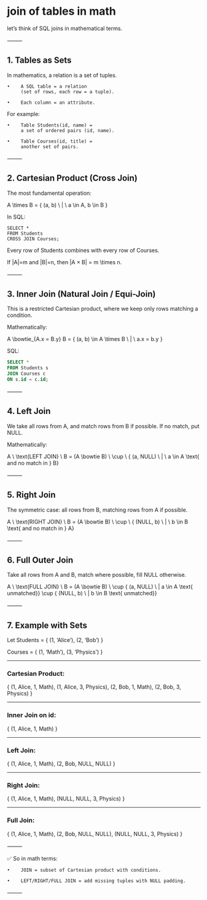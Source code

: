 # join of tables in math

let’s think of SQL joins in mathematical terms.

⸻

## 1. Tables as Sets

In mathematics, a relation is a set of tuples.

    •    A SQL table = a relation 
         (set of rows, each row = a tuple).
         
    •    Each column = an attribute.

For example:

    •    Table Students(id, name) = 
         a set of ordered pairs (id, name).
         
    •    Table Courses(id, title) = 
         another set of pairs.

⸻

## 2. Cartesian Product (Cross Join)

The most fundamental operation:

A \times B = \{ (a, b) \ | \ a \in A, b \in B \}

In SQL:

~~~
SELECT * 
FROM Students 
CROSS JOIN Courses;
~~~

Every row of Students combines with every row of Courses.

If |A|=m and |B|=n, then |A × B| = m \times n.

⸻

## 3. Inner Join (Natural Join / Equi-Join)

This is a restricted Cartesian product, where we keep only rows matching a condition.

Mathematically:

A \bowtie_{A.x = B.y} B = \{ (a, b) \in A \times B \ | \ a.x = b.y \}


SQL:

~~~sql
SELECT *
FROM Students s
JOIN Courses c
ON s.id = c.id;
~~~

⸻

## 4. Left Join

We take all rows from A, and match rows from B if possible.
If no match, put NULL.

Mathematically:

A \ \text{LEFT JOIN} \ B = (A \bowtie B) \ \cup \ \{ (a, NULL) \ | \ a \in A \text{ and no match in } B\}

⸻

## 5. Right Join

The symmetric case: all rows from B, matching rows from A if possible.

A \ \text{RIGHT JOIN} \ B = (A \bowtie B) \ \cup \ \{ (NULL, b) \ | \ b \in B \text{ and no match in } A\}

⸻

## 6. Full Outer Join

Take all rows from A and B, match where possible, fill NULL otherwise.

A \ \text{FULL JOIN} \ B = (A \bowtie B) \ \cup \{ (a, NULL) \ | a \in A \text{ unmatched}\} \cup \{ (NULL, b) \ | b \in B \text{ unmatched}\}

⸻

## 7. Example with Sets

Let
Students = \{ (1, ‘Alice’), (2, ‘Bob’) \}

Courses = \{ (1, ‘Math’), (3, ‘Physics’) \}

-----

### Cartesian Product:

\{ (1, Alice, 1, Math), (1, Alice, 3, Physics), (2, Bob, 1, Math), (2, Bob, 3, Physics) \}

------

### Inner Join on id:

\{ (1, Alice, 1, Math) \}

------

### Left Join:

\{ (1, Alice, 1, Math), (2, Bob, NULL, NULL) \}

------

### Right Join:

\{ (1, Alice, 1, Math), (NULL, NULL, 3, Physics) \}

-------

### Full Join:

\{ (1, Alice, 1, Math), (2, Bob, NULL, NULL), (NULL, NULL, 3, Physics) \}

⸻

✅ So in math terms:

    •    JOIN = subset of Cartesian product with conditions.
    
    •    LEFT/RIGHT/FULL JOIN = add missing tuples with NULL padding.

⸻

